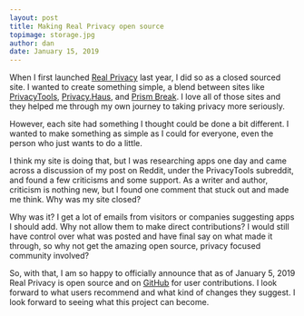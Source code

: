 ```yaml
---
layout: post
title: Making Real Privacy open source
topimage: storage.jpg
author: dan
date: January 15, 2019
---
```

When I first launched [Real Privacy] last year, I did so as a closed sourced site. I wanted to create something simple, a blend between sites like [PrivacyTools], [Privacy.Haus], and [Prism Break]. I love all of those sites and they helped me through my own journey to taking privacy more seriously.

However, each site had something I thought could be done a bit different. I wanted to make something as simple as I could for everyone, even the person who just wants to do a little.

I think my site is doing that, but I was researching apps one day and came across a discussion of my post on Reddit, under the PrivacyTools subreddit, and found a few criticisms and some support. As a writer and author, criticism is nothing new, but I found one comment that stuck out and made me think. Why was my site closed?

Why was it? I get a lot of emails from visitors or companies suggesting apps I should add. Why not allow them to make direct contributions? I would still have control over what was posted and have final say on what made it through, so why not get the amazing open source, privacy focused community involved?

So, with that, I am so happy to officially announce that as of January 5, 2019 Real Privacy is open source and on [GitHub] for user contributions. I look forward to what users recommend and what kind of changes they suggest. I look forward to seeing what this project can become.

[Real Privacy]: https://www.realprivacy.io
[PrivacyTools]: https://www.privacytools.io
[Privacy.Haus]: https://www.privacy.haus
[Prism Break]: https://www.prism-break.org/en/
[GitHub]: https://github.com/danarel/realprivacy